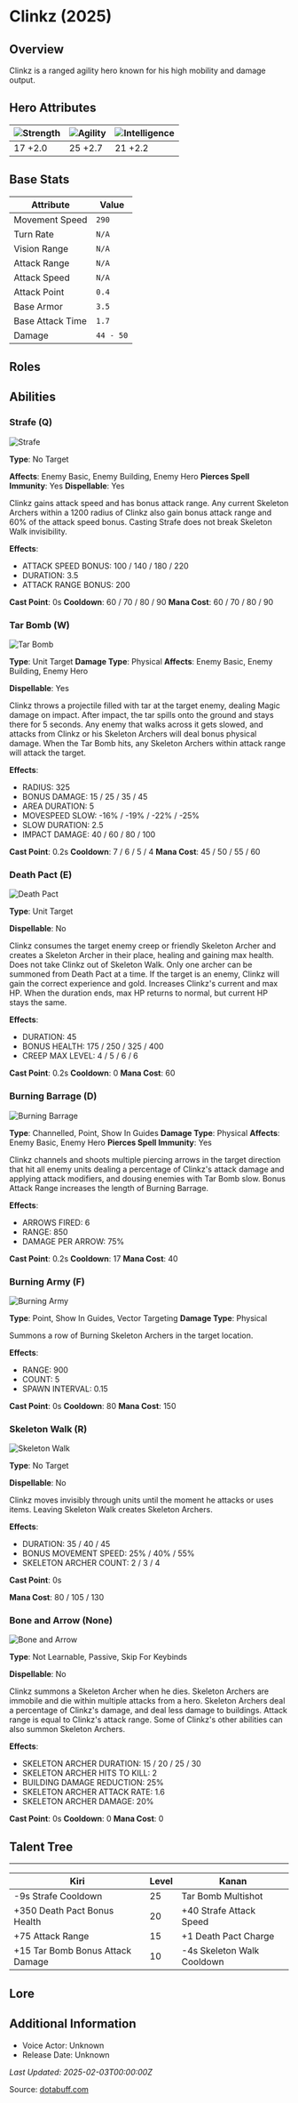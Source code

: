 # Clinkz (2025)

## Overview
Clinkz is a ranged agility hero known for his high mobility and damage output.

## Hero Attributes
| ![Strength](https://www.dotabuff.com/assets/hero_str-c4c83daf6344eee5758e6634a6535394cdcf03a9a8292076260cbe42b76d1b4c.png) | ![Agility](https://www.dotabuff.com/assets/hero_agi-f7c48b4a53d1a3f879d97d7afce7326b01d4a1a053fec8ea922ac6bbbe7947d7.png) | ![Intelligence](https://www.dotabuff.com/assets/hero_int-b590a71ef3df24fd995abacac069e7dbf3ee126cc67d6969bb3bea8034124232.png) |
|------------------------|------------------------|----------------------------|
| 17 +2.0             | 25 +2.7              | 21 +2.2            |

## Base Stats
| Attribute | Value |
|-----------|-------|
| Movement Speed | `290` |
| Turn Rate | `N/A` |
| Vision Range | `N/A` |
| Attack Range | `N/A` |
| Attack Speed | `N/A` |
| Attack Point | `0.4` |
| Base Armor | `3.5` |
| Base Attack Time | `1.7` |
| Damage | `44 - 50` |

## Roles


## Abilities
### Strafe (Q)
![Strafe](https://www.dotabuff.com/assets/skills/clinkz-strafe-1120-64ff8ab80683264bef1fce8d896f5e2252dd514a642a98d5a82cd7d4c9ac0570.jpg)

**Type**: No Target

**Affects**: Enemy Basic, Enemy Building, Enemy Hero
**Pierces Spell Immunity**: Yes
**Dispellable**: Yes

Clinkz gains attack speed and has bonus attack range. Any current Skeleton Archers within a 1200 radius of Clinkz also gain bonus attack range and 60% of the attack speed bonus. Casting Strafe does not break Skeleton Walk invisibility.

**Effects**:
- ATTACK SPEED BONUS: 100 / 140 / 180 / 220
- DURATION: 3.5
- ATTACK RANGE BONUS: 200

**Cast Point**: 0s
**Cooldown**: 60 / 70 / 80 / 90
**Mana Cost**: 60 / 70 / 80 / 90



### Tar Bomb (W)
![Tar Bomb](https://www.dotabuff.com/assets/skills/clinkz-tar-bomb-1119-8740786ac4eed659bfed79a3a49203ed172e017f9edf3ad70d2f9da6dd4a185d.jpg)

**Type**: Unit Target
**Damage Type**: Physical
**Affects**: Enemy Basic, Enemy Building, Enemy Hero

**Dispellable**: Yes

Clinkz throws a projectile filled with tar at the target enemy, dealing Magic damage on impact. After impact, the tar spills onto the ground and stays there for 5 seconds. Any enemy that walks across it gets slowed, and attacks from Clinkz or his Skeleton Archers will deal bonus physical damage. When the Tar Bomb hits, any Skeleton Archers within attack range will attack the target.

**Effects**:
- RADIUS: 325
- BONUS DAMAGE: 15 / 25 / 35 / 45
- AREA DURATION: 5
- MOVESPEED SLOW: -16% / -19% / -22% / -25%
- SLOW DURATION: 2.5
- IMPACT DAMAGE: 40 / 60 / 80 / 100

**Cast Point**: 0.2s
**Cooldown**: 7 / 6 / 5 / 4
**Mana Cost**: 45 / 50 / 55 / 60



### Death Pact (E)
![Death Pact](https://www.dotabuff.com/assets/skills/clinkz-death-pact-5262-8f5a862e02ac3347a59975ac3b593c170c24a3dedbfc80983159826182cd12de.jpg)

**Type**: Unit Target



**Dispellable**: No

Clinkz consumes the target enemy creep or friendly Skeleton Archer and creates a Skeleton Archer in their place, healing and gaining max health. Does not take Clinkz out of Skeleton Walk. Only one archer can be summoned from Death Pact at a time. If the target is an enemy, Clinkz will gain the correct experience and gold. Increases Clinkz's current and max HP. When the duration ends, max HP returns to normal, but current HP stays the same.

**Effects**:
- DURATION: 45
- BONUS HEALTH: 175 / 250 / 325 / 400
- CREEP MAX LEVEL: 4 / 5 / 6 / 6

**Cast Point**: 0.2s
**Cooldown**: 0
**Mana Cost**: 60



### Burning Barrage (D)
![Burning Barrage](https://www.dotabuff.com/assets/skills/clinkz-burning-barrage-5259-bc82c8ded2b6ec6d5a929893664607c7a1c9f40e7a6b7901b5a4b58ae6a439b0.jpg)

**Type**: Channelled, Point, Show In Guides
**Damage Type**: Physical
**Affects**: Enemy Basic, Enemy Hero
**Pierces Spell Immunity**: Yes


Clinkz channels and shoots multiple piercing arrows in the target direction that hit all enemy units dealing a percentage of Clinkz's attack damage and applying attack modifiers, and dousing enemies with Tar Bomb slow. Bonus Attack Range increases the length of Burning Barrage.

**Effects**:
- ARROWS FIRED: 6
- RANGE: 850
- DAMAGE PER ARROW: 75%

**Cast Point**: 0.2s
**Cooldown**: 17
**Mana Cost**: 40



### Burning Army (F)
![Burning Army](https://www.dotabuff.com/assets/skills/clinkz-burning-army-7319-25256988916234bda79804bbdc0902d5b3585c8e4fc54f47daf460f907fb6377.jpg)

**Type**: Point, Show In Guides, Vector Targeting
**Damage Type**: Physical




Summons a row of Burning Skeleton Archers in the target location.

**Effects**:
- RANGE: 900
- COUNT: 5
- SPAWN INTERVAL: 0.15

**Cast Point**: 0s
**Cooldown**: 80
**Mana Cost**: 150



### Skeleton Walk (R)
![Skeleton Walk](https://www.dotabuff.com/assets/skills/clinkz-skeleton-walk-5261-83c140b4bb6bc58bf0020741c1a5a51ab90e3614a38c5141a7d89e9d67f15174.jpg)

**Type**: No Target



**Dispellable**: No

Clinkz moves invisibly through units until the moment he attacks or uses items. Leaving Skeleton Walk creates Skeleton Archers.

**Effects**:
- DURATION: 35 / 40 / 45
- BONUS MOVEMENT SPEED: 25% / 40% / 55%
- SKELETON ARCHER COUNT: 2 / 3 / 4

**Cast Point**: 0s

**Mana Cost**: 80 / 105 / 130



### Bone and Arrow (None)
![Bone and Arrow](https://www.dotabuff.com/assets/skills/default-5a612c460046882c6741f2fd3db0f48ae721d557d613f3dc4db7262a1bd5864a.jpg)

**Type**: Not Learnable, Passive, Skip For Keybinds



**Dispellable**: No

Clinkz summons a Skeleton Archer when he dies. Skeleton Archers are immobile and die within multiple attacks from a hero. Skeleton Archers deal a percentage of Clinkz's damage, and deal less damage to buildings. Attack range is equal to Clinkz's attack range. Some of Clinkz's other abilities can also summon Skeleton Archers.

**Effects**:
- SKELETON ARCHER DURATION: 15 / 20 / 25 / 30
- SKELETON ARCHER HITS TO KILL: 2
- BUILDING DAMAGE REDUCTION: 25%
- SKELETON ARCHER ATTACK RATE: 1.6
- SKELETON ARCHER DAMAGE: 20%

**Cast Point**: 0s
**Cooldown**: 0
**Mana Cost**: 0




## Talent Tree
------------
Kiri | Level | Kanan
------|--------|-------
-9s Strafe Cooldown | 25 | Tar Bomb Multishot
+350 Death Pact Bonus Health | 20 | +40 Strafe Attack Speed
+75 Attack Range | 15 | +1 Death Pact Charge
+15 Tar Bomb Bonus Attack Damage | 10 | -4s Skeleton Walk Cooldown

## Lore
> 

## Additional Information
- Voice Actor: Unknown
- Release Date: Unknown

_Last Updated: 2025-02-03T00:00:00Z_

Source: [dotabuff.com](https://www.dotabuff.com/heroes/clinkz/abilities)
